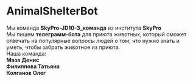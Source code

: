 # AnimalShelterBot
Мы команда __SkyPro-JD10-3_команда__ из института __SkyPro__<br>
Мы пишем __телеграмм-бота__ для приюта животных, который сможет отвечать на популярные вопросы людей о том, что нужно знать и уметь, чтобы забрать животное из приюта. <br>
Наша команда: <br>
__Маза Денис__<br>
__Филиппова Татьяна__<br>
__Колганов Олег__<br>
